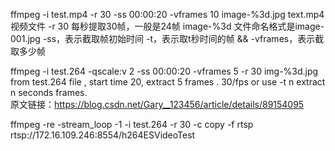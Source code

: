 
ffmpeg -i test.mp4 -r 30 -ss 00:00:20 -vframes 10 image-%3d.jpg
text.mp4视频文件
-r 30 每秒提取30帧，一般是24帧
image-%3d 文件命名格式是image-001.jpg
-ss，表示截取帧初始时间
-t，表示取t秒时间的帧   &&  -vframes，表示截取多少帧

ffmpeg -i test.264 -qscale:v 2  -ss 00:00:20 -vframes 5 -r 30   img-%3d.jpg
 	from test.264 file , start time 20, extract 5 frames .  30/fps
    	or use -t n extract n seconds frames.   
原文链接：https://blog.csdn.net/Gary__123456/article/details/89154095

ffmpeg -re -stream_loop -1 -i test.264 -r 30 -c copy -f rtsp rtsp://172.16.109.246:8554/h264ESVideoTest

